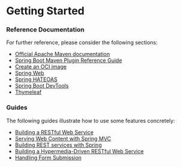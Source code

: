 # Getting Started

### Reference Documentation
For further reference, please consider the following sections:

* [Official Apache Maven documentation](https://maven.apache.org/guides/index.html)
* [Spring Boot Maven Plugin Reference Guide](https://docs.spring.io/spring-boot/docs/2.3.0.RELEASE/maven-plugin/reference/html/)
* [Create an OCI image](https://docs.spring.io/spring-boot/docs/2.3.0.RELEASE/maven-plugin/reference/html/#build-image)
* [Spring Web](https://docs.spring.io/spring-boot/docs/2.3.0.RELEASE/reference/htmlsingle/#boot-features-developing-web-applications)
* [Spring HATEOAS](https://docs.spring.io/spring-boot/docs/2.3.0.RELEASE/reference/htmlsingle/#boot-features-spring-hateoas)
* [Spring Boot DevTools](https://docs.spring.io/spring-boot/docs/2.3.0.RELEASE/reference/htmlsingle/#using-boot-devtools)
* [Thymeleaf](https://docs.spring.io/spring-boot/docs/2.3.0.RELEASE/reference/htmlsingle/#boot-features-spring-mvc-template-engines)

### Guides
The following guides illustrate how to use some features concretely:

* [Building a RESTful Web Service](https://spring.io/guides/gs/rest-service/)
* [Serving Web Content with Spring MVC](https://spring.io/guides/gs/serving-web-content/)
* [Building REST services with Spring](https://spring.io/guides/tutorials/bookmarks/)
* [Building a Hypermedia-Driven RESTful Web Service](https://spring.io/guides/gs/rest-hateoas/)
* [Handling Form Submission](https://spring.io/guides/gs/handling-form-submission/)

